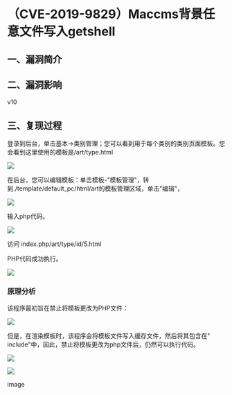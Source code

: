 （CVE-2019-9829）Maccms背景任意文件写入getshell
===============================================

一、漏洞简介
------------

二、漏洞影响
------------

v10

三、复现过程
------------

登录到后台，单击基本-\>类别管理；您可以看到用于每个类别的类别页面模板。您会看到这里使用的模板是/art/type.html

![](resource/(CVE-2019-9829)Maccms背景任意文件写入getshell/media/rId24.png)

在后台，您可以编辑模板：单击模板-"模板管理"，转到./template/default\_pc/html/art的模板管理区域，单击"编辑"，

![](resource/(CVE-2019-9829)Maccms背景任意文件写入getshell/media/rId25.png)

输入php代码。

![](resource/(CVE-2019-9829)Maccms背景任意文件写入getshell/media/rId26.png)

访问 index.php/art/type/id/5.html

PHP代码成功执行。

![](resource/(CVE-2019-9829)Maccms背景任意文件写入getshell/media/rId27.png)

### 原理分析

该程序最初旨在禁止将模板更改为PHP文件：

![](resource/(CVE-2019-9829)Maccms背景任意文件写入getshell/media/rId29.png)

但是，在渲染模板时，该程序会将模板文件写入缓存文件，然后将其包含在"
include"中，因此，禁止将模板更改为php文件后，仍然可以执行代码。

![](resource/(CVE-2019-9829)Maccms背景任意文件写入getshell/media/rId30.png)

![](resource/(CVE-2019-9829)Maccms背景任意文件写入getshell/media/rId31.png)

image
